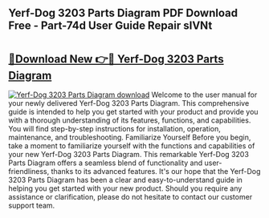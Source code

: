 ## Yerf-Dog 3203 Parts Diagram PDF Download Free - Part-74d User Guide Repair sIVNt

# <h2><a href="http://dfq3vy.blite.top/?on=Yerf-Dog+3203+Parts+Diagram">🔗Download New 👉🔴 Yerf-Dog 3203 Parts Diagram</a></h2>

[![Yerf-Dog 3203 Parts Diagram download](https://i.imgur.com/lujVjoI.png)](http://dfq3vy.blite.top/?on=Yerf-Dog+3203+Parts+Diagram)
Welcome to the user manual for your newly delivered Yerf-Dog 3203 Parts Diagram. This comprehensive guide is intended to help you get started with your product and provide you with a thorough understanding of its features, functions, and capabilities. You will find step-by-step instructions for installation, operation, maintenance, and troubleshooting. Familiarize Yourself Before you begin, take a moment to familiarize yourself with the functions and capabilities of your new Yerf-Dog 3203 Parts Diagram. This remarkable Yerf-Dog 3203 Parts Diagram offers a seamless blend of functionality and user-friendliness, thanks to its advanced features. It's our hope that the Yerf-Dog 3203 Parts Diagram has been a clear and easy-to-understand guide in helping you get started with your new product. Should you require any assistance or clarification, please do not hesitate to contact our customer support team.
